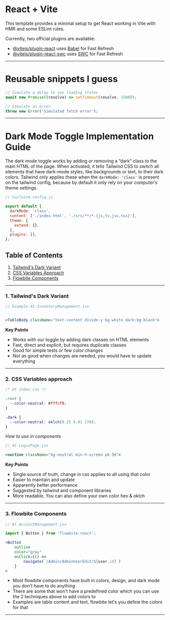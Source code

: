# React + Vite

This template provides a minimal setup to get React working in Vite with HMR and some ESLint rules.

Currently, two official plugins are available:

- [@vitejs/plugin-react](https://github.com/vitejs/vite-plugin-react/blob/main/packages/plugin-react/README.md) uses [Babel](https://babeljs.io/) for Fast Refresh
- [@vitejs/plugin-react-swc](https://github.com/vitejs/vite-plugin-react-swc) uses [SWC](https://swc.rs/) for Fast Refresh

---

# Reusable snippets I guess

```js
// Simulate a delay to see loading states
await new Promise((resolve) => setTimeout(resolve, 1500));

// Simulate an error
throw new Error('Simulated fetch error');
```

---

# Dark Mode Toggle Implementation Guide

The dark mode toggle works by adding or removing a “dark” class to the main HTML of the page. When activated, it tells Tailwind CSS to switch all elements that have dark-mode styles, like backgrounds or text, to their dark colors. Tailwind only applies these when the `darkMode: 'class'` is present on the tailwind config, because by default it only rely on your computer’s theme settings.

```js
// tailwind.config.js

export default {
  darkMode: 'class',
  content: ['./index.html', './src/**/*.{js,ts,jsx,tsx}'],
  theme: {
    extend: {},
  },
  plugins: [],
};
```

## Table of Contents

1. [Tailwind's Dark Variant](#tailwinds-dark-variant)
2. [CSS Variables Approach](#css-variables-approach)
3. [Flowbite Components](#flowbite-components)

---

### 1. Tailwind's Dark Variant

```jsx
// Example At InventoryManagement.jsx


<TableBody className="text-content divide-y bg-white dark:bg-black">

```

**Key Points**

- Works with our toggle by adding dark classes on HTML elements
- Fast, direct and explicit, but requires duplicate classes
- Good for simple tests or few color changes
- Not as good when changes are needed, you would have to update everything

---

### 2. CSS Variables approach

```css
/* At index.css */

:root {
  --color-neutral: #fffcf9;
}

.dark {
  --color-neutral: oklch(0.25 0.01 270);
}
```

_How to use in components_

```jsx
// At LoginPage.jsx

<section className="bg-neutral min-h-screen pb-50">

```

**Key Points**

- Single source of truth, change in css applies to all using that color
- Easier to maintain and update
- Apparently better performance
- Suggested by tailwind and component libraries
- More readable, You can also define your own color hex & oklch

---

### 3. Flowbite Components

```jsx
// At AccountManagement.jsx

import { Button } from 'flowbite-react';

<Button
    outline
    color="gray"
    onClick={() =>
        navigate(`/Admin/AdminUserEdit/${user.id}`)
    }
>

```

- Most flowbite components have built in colors, design, and dark mode you don't have to do anything
- There are some that won't have a predefined color which you can use the 2 techniques above to add colors to
- Examples are table content and text, flowbite let's you define the colors for that

---
